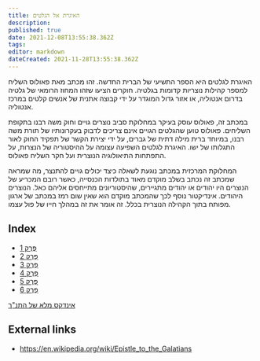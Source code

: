 ```yaml
---
title: האיגרת אל הגלטים
description: 
published: true
date: 2021-12-08T13:55:38.362Z
tags: 
editor: markdown
dateCreated: 2021-11-28T13:55:38.362Z
---
```


האיגרת לגלטים היא הספר התשיעי של הברית החדשה. זהו מכתב מאת פאולוס השליח למספר קהילות נוצריות קדומות בגלטיה. חוקרים הציעו שזהו המחוז הרומאי של גלטיה בדרום אנטוליה, או אזור גדול המוגדר על ידי קבוצה אתנית של אנשים קלטים במרכז אנטוליה.

במכתב זה, פאולוס עוסק בעיקר במחלוקת סביב נוצרים גויים וחוק משה רבנו בתקופת השליחים. פאולוס טוען שהגלטים הגויים אינם צריכים לדבוק בעקרונותיו של תורת משה רבנו, במיוחד ברית מילה דתית של גברים, על ידי יצירת הקשר של תפקיד החוק לאור התגלותו של ישו. האיגרת לגלטים השפיעה עצומה על ההיסטוריה של הנצרות, על התפתחות התיאולוגיה הנוצרית ועל חקר השליח פאולוס.

המחלוקת המרכזית במכתב נוגעת לשאלה כיצד יכולים גויים להתנצר, מה שמראה שמכתב זה נכתב בשלב מוקדם מאוד בתולדות הכנסייה, כאשר רובם המכריע של הנוצרים היו יהודים או יהודים מתגיירים, שהיסטוריונים מתייחסים אליהם כאל. הנוצרים היהודים. אינדיקטור נוסף לכך שהמכתב מוקדם הוא שאין שום רמז במכתב של ארגון מפותח בתוך הקהילה הנוצרית בכלל. זה אומר את זה במהלך חייו של פול עצמו. 

## Index

- [פֶּרֶק 1](/he/Bible/Galatians/1)
- [פֶּרֶק 2](/he/Bible/Galatians/2)
- [פֶּרֶק 3](/he/Bible/Galatians/3)
- [פֶּרֶק 4](/he/Bible/Galatians/4)
- [פֶּרֶק 5](/he/Bible/Galatians/5)
- [פֶּרֶק 6](/he/Bible/Galatians/6)



[אינדקס מלא של התנ"ך](/he/index/bible)


## External links

- https://en.wikipedia.org/wiki/Epistle_to_the_Galatians